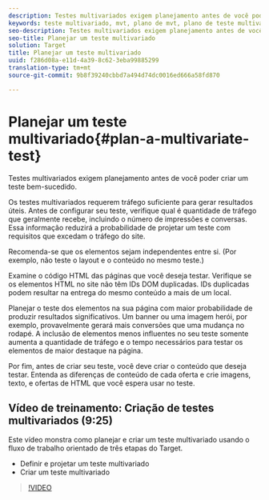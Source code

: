 ```yaml
---
description: Testes multivariados exigem planejamento antes de você poder criar um teste bem-sucedido.
keywords: teste multivariado, mvt, plano de mvt, plano de teste multivariado
seo-description: Testes multivariados exigem planejamento antes de você poder criar um teste bem-sucedido.
seo-title: Planejar um teste multivariado
solution: Target
title: Planejar um teste multivariado
uuid: f286d08a-e11d-4a39-8c62-3eba99885299
translation-type: tm+mt
source-git-commit: 9b8f39240cbbd7a494d74dc0016ed666a58fd870

---
```



# Planejar um teste multivariado{#plan-a-multivariate-test}

Testes multivariados exigem planejamento antes de você poder criar um teste bem-sucedido.

Os testes multivariados requerem tráfego suficiente para gerar resultados úteis. Antes de configurar seu teste, verifique qual é quantidade de tráfego que geralmente recebe, incluindo o número de impressões e conversas. Essa informação reduzirá a probabilidade de projetar um teste com requisitos que excedam o tráfego do site.

Recomenda-se que os elementos sejam independentes entre si. (Por exemplo, não teste o layout e o conteúdo no mesmo teste.)

Examine o código HTML das páginas que você deseja testar. Verifique se os elementos HTML no site não têm IDs DOM duplicadas. IDs duplicadas podem resultar na entrega do mesmo conteúdo a mais de um local.

Planejar o teste dos elementos na sua página com maior probabilidade de produzir resultados significativos. Um banner ou uma imagem herói, por exemplo, provavelmente gerará mais conversões que uma mudança no rodapé. A inclusão de elementos menos influentes no seu teste somente aumenta a quantidade de tráfego e o tempo necessários para testar os elementos de maior destaque na página.

Por fim, antes de criar seu teste, você deve criar o conteúdo que deseja testar. Entenda as diferenças de conteúdo de cada oferta e crie imagens, texto, e ofertas de HTML que você espera usar no teste.

## Vídeo de treinamento: Criação de testes multivariados (9:25)

Este vídeo monstra como planejar e criar um teste multivariado usando o fluxo de trabalho orientado de três etapas do Target.

* Definir e projetar um teste multivariado
* Criar um teste multivariado

>[!VIDEO](https://video.tv.adobe.com/v/17395)